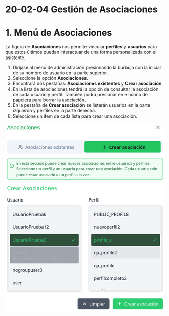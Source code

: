 # 20-02-04 Gestión de Asociaciones
# 1. Menú de Asociaciones
La figura de **Asociaciones** nos permite vincular **perfiles** y **usuarios** para que estos últimos puedan interactuar de una forma personalizada con el asistente.

1. Diríjase al menú de administración presionando la burbuja con la inicial de su nombre de usuario en la parte superior.
2. Seleccione la opción **Asociaciones**.
3. Encontrará dos pestañas: **Asociaciones existentes** y **Crear asociación**
4. En la lista de asociaciones tendrá la opción de consultar la asociación de cada usuario y perfil. También podrá presionar en el ícono de papelera para borrar la asociación.
5. En la pestaña de **Crear asociación** se listarán usuarios en la parte izquierda y perfiles en la parte derecha.
6. Seleccione un item de cada lista para crear una asociación.

<p align="center">
  <img src="../../assets/20-02-04_1.png" />
</p>